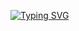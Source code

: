 [![Typing SVG](https://readme-typing-svg.herokuapp.com?font=Fira+Code&duration=2700&pause=1000&color=A9CC21&width=435&lines=Hi+there+%F0%9F%8C%99+!+Welcome+to+my+github)](https://git.io/typing-svg)
